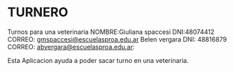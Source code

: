 # TURNERO
Turnos para una veterinaria 
NOMBRE:Giuliana spaccesi
DNI:48074412
CORREO: gmspaccesi@escuelasproa.edu.ar
Belen vergara
DNI: 48816879
CORREO: abvergara@escuelasproa.edu.ar:

Esta Aplicacion ayuda a poder sacar turno en una veterinaria.
